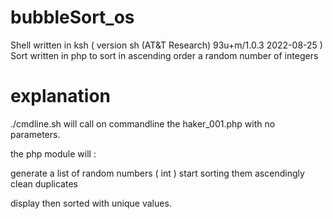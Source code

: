 # bubbleSort_os
Shell written in ksh ( version sh (AT&T Research) 93u+m/1.0.3 2022-08-25 )
Sort written in php to sort in ascending order a random number of integers

# explanation

./cmdline.sh will call on commandline the haker_001.php with no parameters.

the php module will :

  generate a list of random numbers ( int )
  start sorting them ascendingly 
  clean duplicates
  
  display then sorted with unique values.
  
